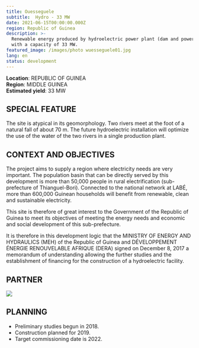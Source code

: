 ```yaml
---
title: Ouesseguele
subtitle:  Hydro - 33 MW
date: 2021-06-15T00:00:00.000Z
region: Republic of Guinea
description: >-
  Renewable energy produced by hydroelectric power plant (dam and power station)
  with a capacity of 33 MW.
featured_image: /images/photo wuesseguele01.jpg
lang: en
status: development
---
```

**Location**: REPUBLIC OF GUINEA<br>
**Region**: MIDDLE GUINEA<br>
**Estimated yield**: 33 MW<br>

## SPECIAL FEATURE

The site is atypical in its geomorphology. Two rivers meet at the foot of a natural fall of about 70 m. The future hydroelectric installation will optimize the use of the water of the two rivers in a single production plant.

## CONTEXT AND OBJECTIVES

The project aims to supply a region where electricity needs are very important. The population basin that can be directly served by this development is more than 50,000 people in rural electrification (sub-prefecture of Thianguel-Bori). Connected to the national network at LABÉ, more than 600,000 Guinean households will benefit from renewable, clean and sustainable electricity.

This site is therefore of great interest to the Government of the Republic of Guinea to meet its objectives of meeting the energy needs and economic and social development of this sub-prefecture.

It is therefore in this development logic that the MINISTRY OF ENERGY AND HYDRAULICS (MEH) of the Republic of Guinea and DÉVELOPPEMENT ÉNERGIE RENOUVELABLE AFRIQUE (DERA) signed on December 8, 2017 a memorandum of understanding allowing the further studies and the establishment of financing for the construction of a hydroelectric facility.

## PARTNER

![](/images/logo_BETRER.png)

## PLANNING

* Preliminary studies begun in 2018.
* Construction planned for 2019.
* Target commissioning date is 2022.

